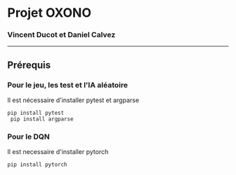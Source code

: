 # Projet OXONO
### Vincent Ducot et Daniel Calvez
---

## Prérequis

### Pour le jeu, les test et l'IA aléatoire

Il est nécessaire d'installer pytest et argparse

<code>pip install pytest<br>
pip install argparse</code>

### Pour le DQN

Il est necessaire d'installer pytorch

`pip install pytorch`

